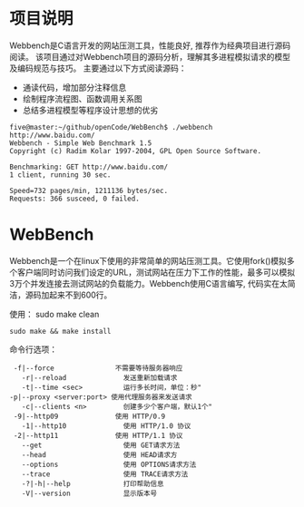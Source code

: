 # 项目说明
Webbench是C语言开发的网站压测工具，性能良好, 推荐作为经典项目进行源码阅读。
该项目通过对Webbench项目的源码分析，理解其多进程模拟请求的模型及编码规范与技巧。
主要通过以下方式阅读源码：
* 通读代码，增加部分注释信息
* 绘制程序流程图、函数调用关系图
* 总结多进程模型等程序设计思想的优劣

```
five@master:~/github/openCode/WebBench$ ./webbench http://www.baidu.com/
Webbench - Simple Web Benchmark 1.5
Copyright (c) Radim Kolar 1997-2004, GPL Open Source Software.

Benchmarking: GET http://www.baidu.com/
1 client, running 30 sec.

Speed=732 pages/min, 1211136 bytes/sec.
Requests: 366 susceed, 0 failed.
```

# WebBench
Webbench是一个在linux下使用的非常简单的网站压测工具。它使用fork()模拟多个客户端同时访问我们设定的URL，测试网站在压力下工作的性能，最多可以模拟3万个并发连接去测试网站的负载能力。Webbench使用C语言编写, 代码实在太简洁，源码加起来不到600行。

使用：
	sudo make clean
	
	sudo make && make install
  
命令行选项：

     -f|--force               不需要等待服务器响应
	   -r|--reload              发送重新加载请求
	   -t|--time <sec>          运行多长时间，单位：秒"
    -p|--proxy <server:port> 使用代理服务器来发送请求
	   -c|--clients <n>         创建多少个客户端，默认1个"
     -9|--http09              使用 HTTP/0.9 
	   -1|--http10              使用 HTTP/1.0 协议
     -2|--http11              使用 HTTP/1.1 协议
	   --get                    使用 GET请求方法
	   --head                   使用 HEAD请求方
	   --options                使用 OPTIONS请求方法
	   --trace                  使用 TRACE请求方法
	   -?|-h|--help             打印帮助信息
	   -V|--version             显示版本号
